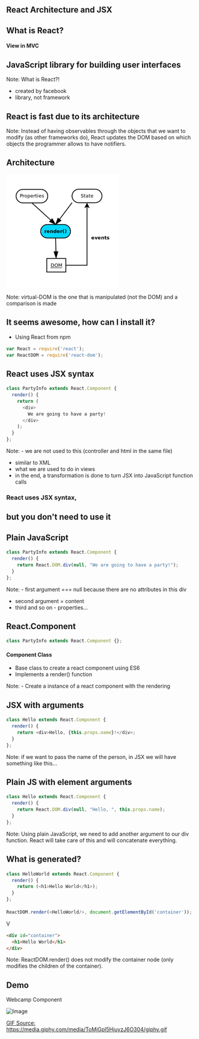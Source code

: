 ## React Architecture and JSX


## What is React?

#### View in MVC


## JavaScript library for building user interfaces

Note: What is React?!
 - created by facebook
 - library, not framework


## React is fast due to its architecture

Note: Instead of having observables through the objects that we want to modify (as other frameworks do), React updates the DOM based on which objects the programmer allows to have notifiers.


## Architecture
![Image](./slides/images/architecture.png)

Note: virtual-DOM is the one that is manipulated (not the DOM) and a comparison is made


## It seems awesome, how can I install it?

* Using React from npm

```js
var React = require('react');
var ReactDOM = require('react-dom');
```


## React uses JSX syntax
```js
class PartyInfo extends React.Component {
  render() {
    return (
      <div>
        We are going to have a party!        
      </div>
    );
  }
};
```

Note: - we are not used to this (controller and html in the same file)
- similar to XML
- what we are used to do in views
- in the end, a transformation is done to turn JSX into JavaScript function calls


### React uses JSX syntax,
## but you don't need to use it


## Plain JavaScript
```js
class PartyInfo extends React.Component {
  render() {
    return React.DOM.div(null, "We are going to have a party!");
  }
};
```

Note: - first argument === null because there are no attributes in this div
- second argument = content
- third and so on - properties...


## React.Component
```js
class PartyInfo extends React.Component {};
```

#### Component Class
* Base class to create a react component using ES6
* Implements a render() function

Note: - Create a instance of a react component with the rendering


## JSX with arguments
```js
class Hello extends React.Component {
  render() {
    return <div>Hello, {this.props.name}!</div>;
  }
};
```

Note: if we want to pass the name of the person, in JSX we will have something like this...


## Plain JS with element arguments
```js
class Hello extends React.Component {
  render() {
    return React.DOM.div(null, "Hello, ", this.props.name);
  }
};
```

Note: Using plain JavaScript, we need to add another argument to our div function. React will take care of this and will concatenate everything.


## What is generated?
```js
class HelloWorld extends React.Component {
  render() {
    return (<h1>Hello World</h1>);
  }
};

ReactDOM.render(<HelloWorld/>, document.getElementById('container'));
```
V
```html
<div id="container">
  <h1>Hello World</h1>
</div>
```

Note: ReactDOM.render() does not modify the container node (only modifies the children of the container).

<!--
```js
class HelloWorld extends React.Component {      
  render() {
    return (React.createElement("h1", null, "Hello World"));
  }
};

ReactDOM.render(React.createElement(HelloWorld, null),
    document.getElementById('container'));
```
ReactElement createElement(string/class type, [object props], [children ...]) -->


## Demo
Webcamp Component

![Image](https://media.giphy.com/media/ToMjGpl5HjuyzJ6O304/giphy.gif)

<a href="https://media.giphy.com/media/ToMjGpl5HjuyzJ6O304/giphy.gif" class="refs">GIF Source: https://media.giphy.com/media/ToMjGpl5HjuyzJ6O304/giphy.gif</a>
<!-- how to create a component with es5 and es6 -->
